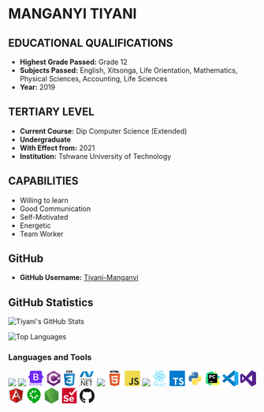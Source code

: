 # MANGANYI TIYANI


## EDUCATIONAL QUALIFICATIONS 

- **Highest Grade Passed:** Grade 12
- **Subjects Passed:** English, Xitsonga, Life Orientation, Mathematics, Physical Sciences, Accounting, Life Sciences
- **Year:** 2019

## TERTIARY LEVEL

- **Current Course:** Dip Computer Science (Extended)
- **Undergraduate**
- **With Effect from:** 2021
- **Institution:** Tshwane University of Technology

## CAPABILITIES

- Willing to learn
- Good Communication
- Self-Motivated
- Energetic
- Team Worker

## GitHub

- **GitHub Username:** [Tiyani-Manganyi](https://github.com/Tiyani-Manganyi)

## GitHub Statistics

![Tiyani's GitHub Stats](https://github-readme-stats.vercel.app/api?username=Tiyani-Manganyi&show_icons=true&theme=radical)

![Top Languages](https://github-readme-stats.vercel.app/api/top-langs/?username=Tiyani-Manganyi&layout=compact&theme=radical)


### Languages and Tools

<img src="https://cdn.jsdelivr.net/npm/simple-icons@3.0.1/icons/dynamics365.svg" width="32" style="background-color:white;" > <img src="https://camo.githubusercontent.com/6df31a460cb0c38f960e92812c8b6f8bce4c7f13170fb4782f0b31ab8e792ac2/68747470733a2f2f7777772e766563746f726c6f676f2e7a6f6e652f6c6f676f732f6d6963726f736f66745f617a7572652f6d6963726f736f66745f617a7572652d69636f6e2e737667" width="32"> <img src="https://raw.githubusercontent.com/devicons/devicon/master/icons/bootstrap/bootstrap-plain-wordmark.svg" width="32"> <img src="https://raw.githubusercontent.com/devicons/devicon/master/icons/csharp/csharp-original.svg" width="32"><img src="https://raw.githubusercontent.com/devicons/devicon/master/icons/css3/css3-original-wordmark.svg" width="32"> <img src="https://raw.githubusercontent.com/devicons/devicon/master/icons/dot-net/dot-net-original-wordmark.svg" width="32"> <img src="https://camo.githubusercontent.com/fbfcb9e3dc648adc93bef37c718db16c52f617ad055a26de6dc3c21865c3321d/68747470733a2f2f7777772e766563746f726c6f676f2e7a6f6e652f6c6f676f732f6769742d73636d2f6769742d73636d2d69636f6e2e737667" width="32"> <img src="https://raw.githubusercontent.com/devicons/devicon/master/icons/html5/html5-original-wordmark.svg" width="32"> <img src="https://raw.githubusercontent.com/devicons/devicon/master/icons/javascript/javascript-original.svg" width="32"> <img src="https://camo.githubusercontent.com/42dfd0950d93092d82d677877fe87d5bab1e2acccc1110bf0f9dd755988ccb7e/68747470733a2f2f7777772e7376677265706f2e636f6d2f73686f772f3330333232392f6d6963726f736f66742d73716c2d7365727665722d6c6f676f2e737667" width="32">  <img src="https://raw.githubusercontent.com/devicons/devicon/master/icons/react/react-original-wordmark.svg" width="32"> <img src="https://raw.githubusercontent.com/devicons/devicon/master/icons/typescript/typescript-original.svg" width="32"> <img src="https://raw.githubusercontent.com/devicons/devicon/master/icons/python/python-original.svg" width="32"> <img src="https://raw.githubusercontent.com/devicons/devicon/master/icons/pycharm/pycharm-original.svg" width="32"> <img src="https://raw.githubusercontent.com/devicons/devicon/master/icons/vscode/vscode-original.svg" width="32"> <img src="https://raw.githubusercontent.com/devicons/devicon/master/icons/visualstudio/visualstudio-plain.svg" width="32"> <img src="https://raw.githubusercontent.com/devicons/devicon/master/icons/angularjs/angularjs-original.svg" width="32"> <img src="https://raw.githubusercontent.com/devicons/devicon/master/icons/cucumber/cucumber-plain.svg" width="32"> <img src="https://raw.githubusercontent.com/devicons/devicon/master/icons/nodejs/nodejs-original.svg" width="32"> <img src="https://raw.githubusercontent.com/devicons/devicon/master/icons/selenium/selenium-original.svg" width="32">  <img src="https://raw.githubusercontent.com/devicons/devicon/master/icons/github/github-original.svg" width="32" style="background-color:white;">
